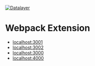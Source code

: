 [![Datalayer](https://raw.githubusercontent.com/datalayer/datalayer/main/res/logo/datalayer-25.svg?sanitize=true)](https://datalayer.io)

# Webpack Extension

- [localhost:3001](http://localhost:3001/)
- [localhost:3002](http://localhost:3002/)
- [localhost:3000](http://localhost:3000/)
- [localhost:4000](http://localhost:4000/)
